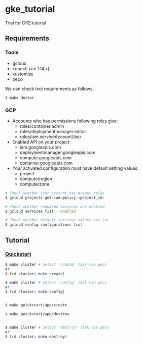 # gke_tutorial

Trial for GKE tutorial

## Requirements

### Tools

- gcloud
- kubectl (>= 1.14.x)
- kustomize
- peco

We can check tool requirements as follows.

```
$ make doctor
```

### GCP

- Accounts who has permissions following roles give:
   - roles/container.admin
   - roles/deploymentmanager.editor
   - roles/iam.serviceAccountUser
- Enabled API on your project:
   - iam.googleapis.com
   - deploymentmanager.googleapis.com
   - compute.googleapis.com
   - container.googleapis.com
- Your activated configuration must have default setting values:
   - project
   - compute/region
   - compute/zone

```bash
# Check whether your account has proper roles
$ gcloud projects get-iam-policy <project_id>

# Check whether required services are enabled
$ gcloud services list --enabled

# Check whether default settings values are set
$ gcloud config configurations list
```

## Tutorial

### [Quickstart](https://cloud.google.com/kubernetes-engine/docs/quickstart)

```bash
$ make cluster # Select 'create' task via peco
or
$ (cd cluster; make create)

$ make cluster # Select 'config' task via peco
or
$ (cd cluster; make config)


$ make quickstart/app/create

$ make quickstart/app/destroy


$ make cluster # Select 'destroy' task via peco
or
$ (cd cluster; make destroy)
```
